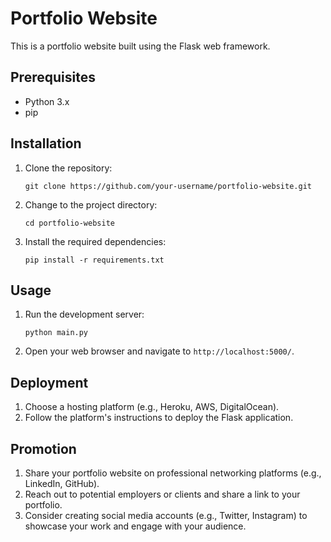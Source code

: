 # Portfolio Website

This is a portfolio website built using the Flask web framework.

## Prerequisites
- Python 3.x
- pip

## Installation
1. Clone the repository:
   ```
   git clone https://github.com/your-username/portfolio-website.git
   ```
2. Change to the project directory:
   ```
   cd portfolio-website
   ```
3. Install the required dependencies:
   ```
   pip install -r requirements.txt
   ```

## Usage
1. Run the development server:
   ```
   python main.py
   ```
2. Open your web browser and navigate to `http://localhost:5000/`.

## Deployment
1. Choose a hosting platform (e.g., Heroku, AWS, DigitalOcean).
2. Follow the platform's instructions to deploy the Flask application.

## Promotion
1. Share your portfolio website on professional networking platforms (e.g., LinkedIn, GitHub).
2. Reach out to potential employers or clients and share a link to your portfolio.
3. Consider creating social media accounts (e.g., Twitter, Instagram) to showcase your work and engage with your audience.